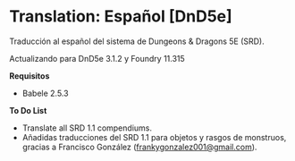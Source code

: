 # Translation: Español [DnD5e]

Traducción al español del sistema de Dungeons & Dragons 5E (SRD).

Actualizando para DnD5e 3.1.2 y Foundry 11.315

**Requisitos**
- Babele 2.5.3

**To Do List**
- Translate all SRD 1.1 compendiums.
- Añadidas traducciones del SRD 1.1 para objetos y rasgos de monstruos, gracias a Francisco González (frankygonzalez001@gmail.com).